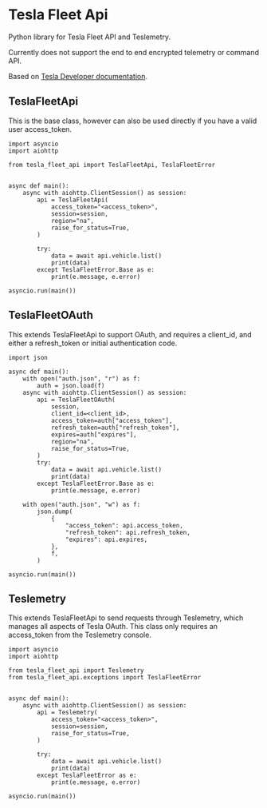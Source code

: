 # Tesla Fleet Api
Python library for Tesla Fleet API and Teslemetry.

Currently does not support the end to end encrypted telemetry or command API.

Based on [Tesla Developer documentation](https://developer.tesla.com/docs/fleet-api).


## TeslaFleetApi
This is the base class, however can also be used directly if you have a valid user access_token.

```
import asyncio
import aiohttp

from tesla_fleet_api import TeslaFleetApi, TeslaFleetError


async def main():
    async with aiohttp.ClientSession() as session:
        api = TeslaFleetApi(
            access_token="<access_token>",
            session=session,
            region="na",
            raise_for_status=True,
        )

        try:
            data = await api.vehicle.list()
            print(data)
        except TeslaFleetError.Base as e:
            print(e.message, e.error)

asyncio.run(main())
```

## TeslaFleetOAuth
This extends TeslaFleetApi to support OAuth, and requires a client_id, and either a refresh_token or initial authentication code.

```
import json

async def main():
    with open("auth.json", "r") as f:
        auth = json.load(f)
    async with aiohttp.ClientSession() as session:
        api = TeslaFleetOAuth(
            session,
            client_id=<client_id>,
            access_token=auth["access_token"],
            refresh_token=auth["refresh_token"],
            expires=auth["expires"],
            region="na",
            raise_for_status=True,
        )
        try:
            data = await api.vehicle.list()
            print(data)
        except TeslaFleetError.Base as e:
            print(e.message, e.error)

    with open("auth.json", "w") as f:
        json.dump(
            {
                "access_token": api.access_token,
                "refresh_token": api.refresh_token,
                "expires": api.expires,
            },
            f,
        )

asyncio.run(main())
```

## Teslemetry
This extends TeslaFleetApi to send requests through Teslemetry, which manages all aspects of Tesla OAuth. This class only requires an access_token from the Teslemetry console.

```
import asyncio
import aiohttp

from tesla_fleet_api import Teslemetry
from tesla_fleet_api.exceptions import TeslaFleetError


async def main():
    async with aiohttp.ClientSession() as session:
        api = Teslemetry(
            access_token="<access_token>",
            session=session,
            raise_for_status=True,
        )

        try:
            data = await api.vehicle.list()
            print(data)
        except TeslaFleetError as e:
            print(e.message, e.error)

asyncio.run(main())
```
